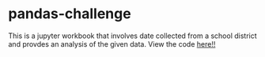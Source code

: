 # pandas-challenge

This is a jupyter workbook that involves date collected from a school district and provdes an analysis of the given data. View the code [here!!][code]





[code]: https://github.com/brown016340/pandas-challenge/blob/main/PyCitySchools/PyCitySchools.ipynb
